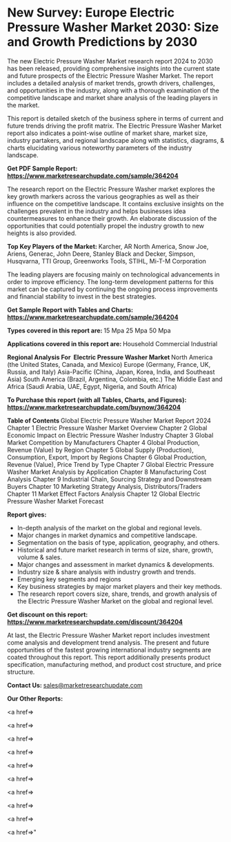 # New Survey: Europe Electric Pressure Washer Market 2030: Size and Growth Predictions by 2030

The new Electric Pressure Washer Market research report 2024 to 2030 has been released, providing comprehensive insights into the current state and future prospects of the Electric Pressure Washer Market. The report includes a detailed analysis of market trends, growth drivers, challenges, and opportunities in the industry, along with a thorough examination of the competitive landscape and market share analysis of the leading players in the market.

This report is detailed sketch of the business sphere in terms of current and future trends driving the profit matrix. The Electric Pressure Washer Market report also indicates a point-wise outline of market share, market size, industry partakers, and regional landscape along with statistics, diagrams, &amp; charts elucidating various noteworthy parameters of the industry landscape.

<strong><b>Get PDF Sample Report: <a href=https://www.marketresearchupdate.com/sample/364204>https://www.marketresearchupdate.com/sample/364204</a></b></strong>

The research report on the Electric Pressure Washer market explores the key growth markers across the various geographies as well as their influence on the competitive landscape. It contains exclusive insights on the challenges prevalent in the industry and helps businesses idea countermeasures to enhance their growth. An elaborate discussion of the opportunities that could potentially propel the industry growth to new heights is also provided.

<strong><b>Top Key Players of the Market:
</b></strong>Karcher, AR North America, Snow Joe, Ariens, Generac, John Deere, Stanley Black and Decker, Simpson, Husqvarna, TTI Group, Greenworks Tools, STIHL, Mi-T-M Corporation<strong><b>
</b></strong>

The leading players are focusing mainly on technological advancements in order to improve efficiency. The long-term development patterns for this market can be captured by continuing the ongoing process improvements and financial stability to invest in the best strategies.

<strong><b>Get Sample Report with Tables and Charts: <a href=https://www.marketresearchupdate.com/sample/364204>https://www.marketresearchupdate.com/sample/364204</a></b></strong>

<strong><b>Types covered in this report are:
</b></strong>15 Mpa
25 Mpa
50 Mpa<strong><b>
</b></strong>

<strong><b>Applications covered in this report are:
</b></strong>Household
Commercial
Industrial<strong><b>
</b></strong>

<strong><b>Regional Analysis For  Electric Pressure Washer Market</b></strong><strong><b>
</b></strong>North America (the United States, Canada, and Mexico)
Europe (Germany, France, UK, Russia, and Italy)
Asia-Pacific (China, Japan, Korea, India, and Southeast Asia)
South America (Brazil, Argentina, Colombia, etc.)
The Middle East and Africa (Saudi Arabia, UAE, Egypt, Nigeria, and South Africa)

<strong><b>To Purchase this report (with all Tables, Charts, and Figures): <a href=https://www.marketresearchupdate.com/buynow/364204>https://www.marketresearchupdate.com/buynow/364204</a></b></strong>

<strong><b>Table of Contents</b></strong><strong><b>
</b></strong>Global Electric Pressure Washer Market Report 2024
Chapter 1 Electric Pressure Washer Market Overview
Chapter 2 Global Economic Impact on Electric Pressure Washer Industry
Chapter 3 Global Market Competition by Manufacturers
Chapter 4 Global Production, Revenue (Value) by Region
Chapter 5 Global Supply (Production), Consumption, Export, Import by Regions
Chapter 6 Global Production, Revenue (Value), Price Trend by Type
Chapter 7 Global Electric Pressure Washer Market Analysis by Application
Chapter 8 Manufacturing Cost Analysis
Chapter 9 Industrial Chain, Sourcing Strategy and Downstream Buyers
Chapter 10 Marketing Strategy Analysis, Distributors/Traders
Chapter 11 Market Effect Factors Analysis
Chapter 12 Global Electric Pressure Washer Market Forecast

<strong><b>Report gives:</b></strong>

- In-depth analysis of the market on the global and regional levels.
- Major changes in market dynamics and competitive landscape.
- Segmentation on the basis of type, application, geography, and others.
- Historical and future market research in terms of size, share, growth, volume &amp; sales.
- Major changes and assessment in market dynamics &amp; developments.
- Industry size &amp; share analysis with industry growth and trends.
- Emerging key segments and regions
- Key business strategies by major market players and their key methods.
- The research report covers size, share, trends, and growth analysis of the Electric Pressure Washer Market on the global and regional level.

<strong><b>Get discount on this report: <a href=https://www.marketresearchupdate.com/discount/364204>https://www.marketresearchupdate.com/discount/364204</a></b></strong>

At last, the Electric Pressure Washer Market report includes investment come analysis and development trend analysis. The present and future opportunities of the fastest growing international industry segments are coated throughout this report. This report additionally presents product specification, manufacturing method, and product cost structure, and price structure.

<strong><b>Contact Us:
</b></strong>sales@marketresearchupdate.com

<strong>Our Other Reports:</strong>

<a href=></a>

<a href=></a>

<a href=></a>

<a href=></a>

<a href=></a>

<a href=></a>

<a href=></a>

<a href=></a>

<a href=></a>

<a href=></a>"
